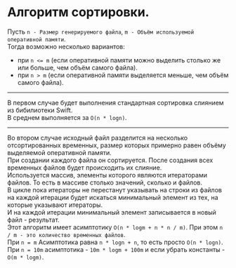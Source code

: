 # Алгоритм сортировки.
Пусть `n - Размер генерируемого файла`, `m - Объём используемой оперативной памяти`.  
Тогда возможно несколько вариантов:
- при `n <= m` (если оперативной памяти можно выделить столько же или больше, чем объём самого файла).
- при `n > m` (если оперативной памяти выделяется меньше, чем объём самого файла).
____

В первом случае будет выполнения стандартная сортировка слиянием из бибилиотеки Swift.  
В среднем выполняется за `O(n * logn)`.  
____

Во втором случае исходный файл разделится на несколько отсортированных временных, размер которых примерно равен объёму выделяемой оперативной памяти.   
При создании каждого файла он сортируется. 
После создания всех временных файлов будет происходить их слияние.  
Используется массив, элементы которого являются итераторами файлов. То есть в массиве столько значений, сколько и файлов.  
В цикле пока итераторы не перестанут указывать на строки из файлов на каждой итерации будет искаться минимальный элемент из тех, на которые указывают итераторы.  
И на каждой итерации минимальный элемент записывается в новый файл - результат.  
Этот алгоритм имеет асимптотику `O(n * logm + n * n / m)`. При этом `n / m - это количество временных файлов`.  
При `n = m` Асимптотика равна `n * logn + n`, то есть просто `O(n * logn)`.  
При `n = 10m` асимптотика - `10m * logm + 100m` и если убрать константы - `O(m * logm)`.  
